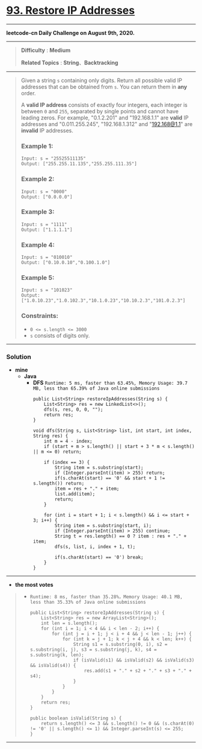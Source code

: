 # [93. Restore IP Addresses](https://leetcode.com/problems/restore-ip-addresses/)

---

**leetcode-cn Daily Challenge on August 9th, 2020.**

---

> **Difficulty** : **Medium**
>
> **Related Topics** : **String**、**Backtracking**

---

> Given a string `s` containing only digits. Return all possible valid IP addresses that can be obtained from `s`. You can return them in **any** order.
>
> A **valid IP address** consists of exactly four integers, each integer is between `0` and `255`, separated by single points and cannot have leading zeros. For example, "0.1.2.201" and "192.168.1.1" are **valid** IP addresses and "0.011.255.245", "192.168.1.312" and "192.168@1.1" are **invalid** IP addresses.
>
>
>
> ### Example 1:
> ```
> Input: s = "25525511135"
> Output: ["255.255.11.135","255.255.111.35"]
> ```
>
> ### Example 2:
> ```
> Input: s = "0000"
> Output: ["0.0.0.0"]
> ```
>
> ### Example 3:
> ```
> Input: s = "1111"
> Output: ["1.1.1.1"]
> ```
>
> ### Example 4:
> ```
> Input: s = "010010"
> Output: ["0.10.0.10","0.100.1.0"]
> ```
>
> ### Example 5:
> ```
> Input: s = "101023"
> Output: ["1.0.10.23","1.0.102.3","10.1.0.23","10.10.2.3","101.0.2.3"]
> ```
>
> ### Constraints:
> * `0 <= s.length <= 3000`
> * `s` consists of digits only.

---


### Solution
* **mine**
  * **Java**
    * **DFS** `Runtime: 5 ms, faster than 63.45%, Memory Usage: 39.7 MB, less than 65.39% of Java online submissions`
      ```
      public List<String> restoreIpAddresses(String s) {
          List<String> res = new LinkedList<>();
          dfs(s, res, 0, 0, "");
          return res;
      }

      void dfs(String s, List<String> list, int start, int index, String res) {
          int m = 4 - index;
          if (start + m > s.length() || start + 3 * m < s.length() || m <= 0) return;

          if (index == 3) {
              String item = s.substring(start);
              if (Integer.parseInt(item) > 255) return;
              if(s.charAt(start) == '0' && start + 1 != s.length()) return;
              item = res + "." + item;
              list.add(item);
              return;
          }

          for (int i = start + 1; i < s.length() && i <= start + 3; i++) {
              String item = s.substring(start, i);
              if (Integer.parseInt(item) > 255) continue;
              String t = res.length() == 0 ? item : res + "." + item;
              dfs(s, list, i, index + 1, t);

              if(s.charAt(start) == '0') break;
          }
      }
      ```

---

* **the most votes**
>  * `Runtime: 8 ms, faster than 35.28%，Memory Usage: 40.1 MB, less than 35.33% of Java online submissions`
>    ```
>    public List<String> restoreIpAddresses(String s) {
>        List<String> res = new ArrayList<String>();
>        int len = s.length();
>        for (int i = 1; i < 4 && i < len - 2; i++) {
>            for (int j = i + 1; j < i + 4 && j < len - 1; j++) {
>                for (int k = j + 1; k < j + 4 && k < len; k++) {
>                    String s1 = s.substring(0, i), s2 = s.substring(i, j), s3 = s.substring(j, k), s4 = s.substring(k, len);
>                    if (isValid(s1) && isValid(s2) && isValid(s3) && isValid(s4)) {
>                        res.add(s1 + "." + s2 + "." + s3 + "." + s4);
>                    }
>                }
>            }
>        }
>        return res;
>    }
>
>    public boolean isValid(String s) {
>        return s.length() <= 3 && s.length() != 0 && (s.charAt(0) != '0' || s.length() <= 1) && Integer.parseInt(s) <= 255;
>    }
>    ```

---
